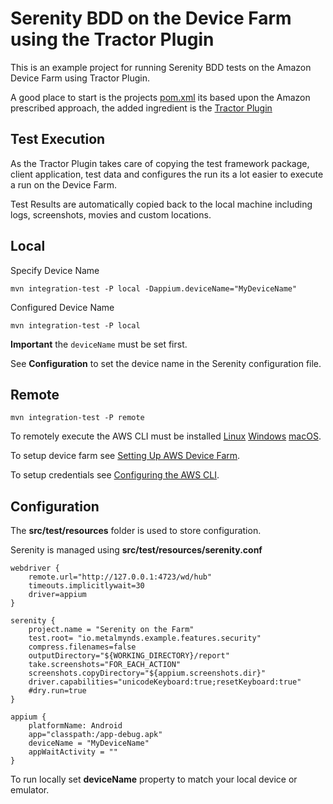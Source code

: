 # Serenity BDD on the Device Farm using the Tractor Plugin

This is an example project for running Serenity BDD tests on the Amazon Device Farm using Tractor Plugin.

A good place to start is the projects [pom.xml](https://github.com/metalmynds/tractor-maven-serenity/blob/master/pom.xml) its based upon the Amazon prescribed approach, the added ingredient is the [Tractor Plugin](https://github.com/metalmynds/tractor)
## Test Execution

As the Tractor Plugin takes care of copying the test framework package, client application, test data and configures the run its a lot easier to execute a run on the Device Farm.

Test Results are automatically copied back to the local machine including logs, screenshots, movies and custom locations.

## Local
	
Specify Device Name
	
	mvn integration-test -P local -Dappium.deviceName="MyDeviceName"

Configured Device Name
	
	mvn integration-test -P local

**Important**
the
``deviceName``
must be set first.

See 
**Configuration**
to set the device name in the Serenity configuration file.


## Remote

	mvn integration-test -P remote

To remotely execute the AWS CLI must be installed [Linux](https://docs.aws.amazon.com/cli/latest/userguide/awscli-install-linux.html) [Windows](https://docs.aws.amazon.com/cli/latest/userguide/awscli-install-windows.html) [macOS](https://docs.aws.amazon.com/cli/latest/userguide/cli-install-macos.html).

To setup device farm see [Setting Up AWS Device Farm](https://docs.aws.amazon.com/devicefarm/latest/developerguide/setting-up.html).
		
To setup credentials see [Configuring the AWS CLI](https://docs.aws.amazon.com/cli/latest/userguide/cli-chap-getting-started.html).
		
## Configuration

The
**src/test/resources**
folder is used to store configuration.

Serenity is managed using
**src/test/resources/serenity.conf**

	webdriver {
		remote.url="http://127.0.0.1:4723/wd/hub"
		timeouts.implicitlywait=30
		driver=appium
	}
	
	serenity {
		project.name = "Serenity on the Farm"
		test.root= "io.metalmynds.example.features.security"
		compress.filenames=false
		outputDirectory="${WORKING_DIRECTORY}/report"
		take.screenshots="FOR_EACH_ACTION"
		screenshots.copyDirectory="${appium.screenshots.dir}"
		driver.capabilities="unicodeKeyboard:true;resetKeyboard:true"
		#dry.run=true
	}
	
	appium {
		platformName: Android
		app="classpath:/app-debug.apk"
		deviceName = "MyDeviceName"
		appWaitActivity = ""
	}

To run locally set **deviceName** property to match your local device or emulator.